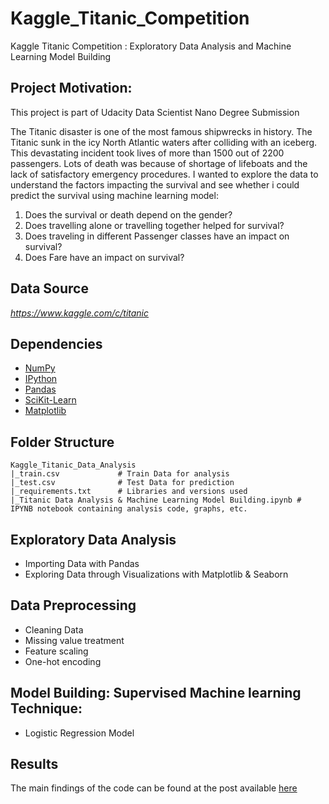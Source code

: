 # Kaggle_Titanic_Competition
Kaggle Titanic Competition : Exploratory Data Analysis and Machine Learning Model Building

## Project Motivation: ##

This project is part of Udacity Data Scientist Nano Degree Submission

The Titanic disaster is one of the most famous shipwrecks in history. The Titanic sunk in the icy North Atlantic waters after colliding with an iceberg. This devastating incident took lives of more than 1500 out of 2200 passengers. Lots of death was because of shortage of lifeboats and the lack of satisfactory emergency procedures.
I wanted to explore the data to understand the factors impacting the survival and see whether i could predict the survival using machine learning model:

1. Does the survival or death depend on the gender?
2. Does travelling alone or travelling together helped for survival?
3. Does traveling in different Passenger classes have an impact on survival?
4. Does Fare have an impact on survival?

## Data Source ##

*https://www.kaggle.com/c/titanic*

## Dependencies ##

* [NumPy](https://numpy.org/)
* [IPython](http://ipython.org/) 
* [Pandas](https://pandas.pydata.org/)
* [SciKit-Learn](https://scikit-learn.org/stable/)
* [Matplotlib](https://matplotlib.org/)

## Folder Structure ##
```
Kaggle_Titanic_Data_Analysis
|_train.csv             # Train Data for analysis
|_test.csv              # Test Data for prediction
|_requirements.txt      # Libraries and versions used
|_Titanic Data Analysis & Machine Learning Model Building.ipynb # IPYNB notebook containing analysis code, graphs, etc.
```

## Exploratory Data Analysis ##
* Importing Data with Pandas
* Exploring Data through Visualizations with Matplotlib & Seaborn

## Data Preprocessing ##
* Cleaning Data
* Missing value treatment
* Feature scaling
* One-hot encoding

## Model Building: Supervised Machine learning Technique: ##

* Logistic Regression Model

## Results ##

The main findings of the code can be found at the post available [here](https://data-science-enthusiast.medium.com/kaggle-titanic-competition-exploratory-data-analysis-and-machine-learning-model-building-387029dab30d)
